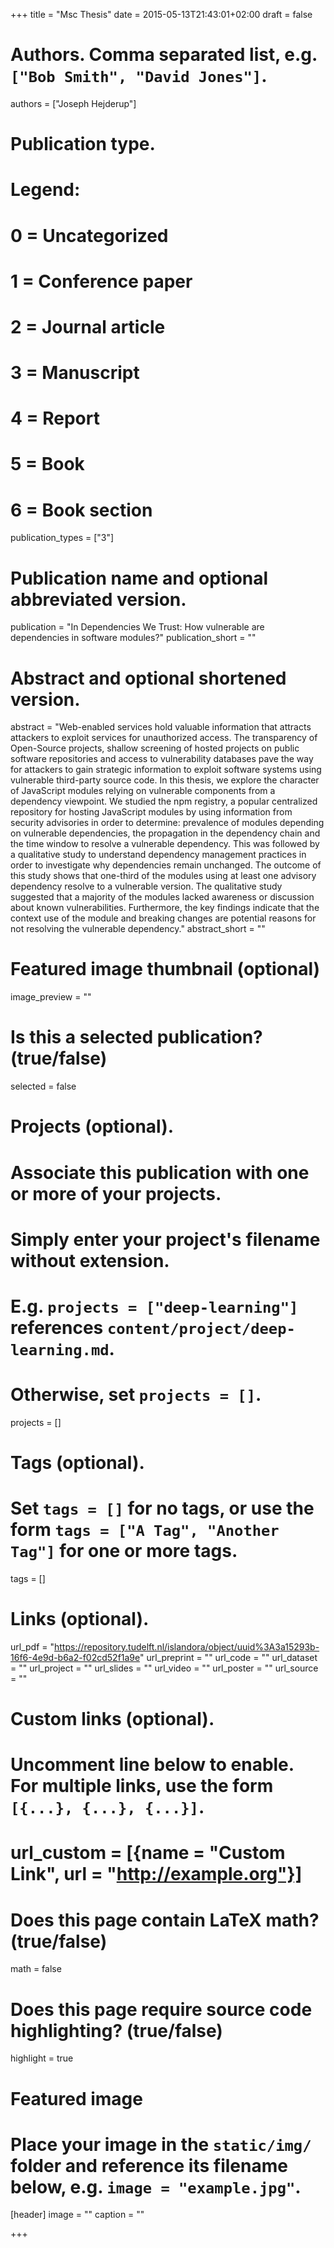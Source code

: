 +++
title = "Msc Thesis"
date = 2015-05-13T21:43:01+02:00
draft = false

# Authors. Comma separated list, e.g. `["Bob Smith", "David Jones"]`.
authors = ["Joseph Hejderup"]

# Publication type.
# Legend:
# 0 = Uncategorized
# 1 = Conference paper
# 2 = Journal article
# 3 = Manuscript
# 4 = Report
# 5 = Book
# 6 = Book section
publication_types = ["3"]

# Publication name and optional abbreviated version.
publication = "In Dependencies We Trust: How vulnerable are dependencies in software modules?"
publication_short = ""

# Abstract and optional shortened version.
abstract = "Web-enabled services hold valuable information that attracts attackers to exploit services for unauthorized access. The transparency of Open-Source projects, shallow screening of hosted projects on public software repositories and access to vulnerability databases pave the way for attackers to gain strategic information to exploit software systems using vulnerable third-party source code. In this thesis, we explore the character of JavaScript modules relying on vulnerable components from a dependency viewpoint. We studied the npm registry, a popular centralized repository for hosting JavaScript modules by using information from security advisories in order to determine: prevalence of modules depending on vulnerable dependencies, the propagation in the dependency chain and the time window to resolve a vulnerable dependency. This was followed by a qualitative study to understand dependency management practices in order to investigate why dependencies remain unchanged. The outcome of this study shows that one-third of the modules using at least one advisory dependency resolve to a vulnerable version. The qualitative study suggested that a majority of the modules lacked awareness or discussion about known vulnerabilities. Furthermore, the key findings indicate that the context use of the module and breaking changes are potential reasons for not resolving the vulnerable dependency."
abstract_short = ""

# Featured image thumbnail (optional)
image_preview = ""

# Is this a selected publication? (true/false)
selected = false

# Projects (optional).
#   Associate this publication with one or more of your projects.
#   Simply enter your project's filename without extension.
#   E.g. `projects = ["deep-learning"]` references `content/project/deep-learning.md`.
#   Otherwise, set `projects = []`.
projects = []

# Tags (optional).
#   Set `tags = []` for no tags, or use the form `tags = ["A Tag", "Another Tag"]` for one or more tags.
tags = []

# Links (optional).
url_pdf = "https://repository.tudelft.nl/islandora/object/uuid%3A3a15293b-16f6-4e9d-b6a2-f02cd52f1a9e"
url_preprint = ""
url_code = ""
url_dataset = ""
url_project = ""
url_slides = ""
url_video = ""
url_poster = ""
url_source = ""

# Custom links (optional).
#   Uncomment line below to enable. For multiple links, use the form `[{...}, {...}, {...}]`.
# url_custom = [{name = "Custom Link", url = "http://example.org"}]

# Does this page contain LaTeX math? (true/false)
math = false

# Does this page require source code highlighting? (true/false)
highlight = true

# Featured image
# Place your image in the `static/img/` folder and reference its filename below, e.g. `image = "example.jpg"`.
[header]
image = ""
caption = ""

+++
